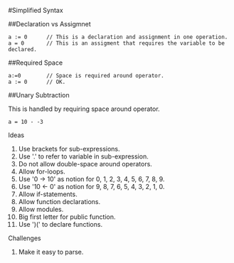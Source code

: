 #Simplified Syntax

##Declaration vs Assigmnet

    a := 0      // This is a declaration and assignment in one operation.
    a = 0       // This is an assigment that requires the variable to be declared.

##Required Space

    a:=0        // Space is required around operator.
    a := 0      // OK.
    
##Unary Subtraction

This is handled by requiring space around operator.

    a = 10 - -3
    
Ideas

1. Use brackets for sub-expressions.
2. Use '.' to refer to variable in sub-expression.
3. Do not allow double-space around operators.
4. Allow for-loops.
5. Use '0 -> 10' as notion for 0, 1, 2, 3, 4, 5, 6, 7, 8, 9.
6. Use '10 <- 0' as notion for 9, 8, 7, 6, 5, 4, 3, 2, 1, 0.
7. Allow if-statements.
8. Allow function declarations.
9. Allow modules.
10. Big first letter for public function.
11. Use ')(' to declare functions.

Challenges

1. Make it easy to parse.
